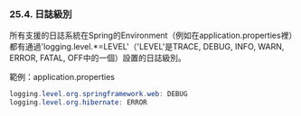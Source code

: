 ### 25.4. 日誌級別

所有支援的日誌系統在Spring的Environment（例如在application.properties裡）都有通過'logging.level.*=LEVEL'（'LEVEL'是TRACE, DEBUG, INFO, WARN, ERROR, FATAL, OFF中的一個）設置的日誌級別。

範例：application.properties
```java
logging.level.org.springframework.web: DEBUG
logging.level.org.hibernate: ERROR
```
